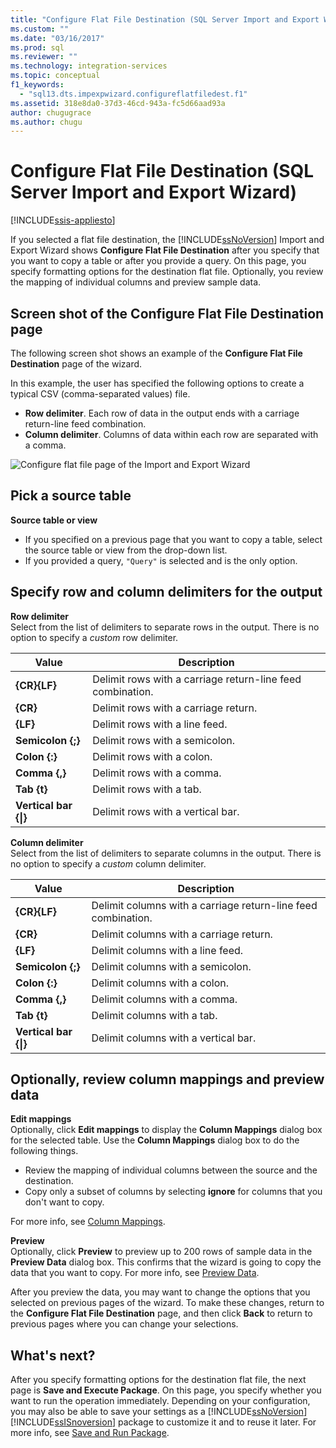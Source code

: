 ```yaml
---
title: "Configure Flat File Destination (SQL Server Import and Export Wizard) | Microsoft Docs"
ms.custom: ""
ms.date: "03/16/2017"
ms.prod: sql
ms.reviewer: ""
ms.technology: integration-services
ms.topic: conceptual
f1_keywords: 
  - "sql13.dts.impexpwizard.configureflatfiledest.f1"
ms.assetid: 318e8da0-37d3-46cd-943a-fc5d66aad93a
author: chugugrace
ms.author: chugu
---
```

# Configure Flat File Destination (SQL Server Import and Export Wizard)

[!INCLUDE[ssis-appliesto](../../includes/ssis-appliesto-ssvrpluslinux-asdb-asdw-xxx.md)]


  If you selected a flat file destination, the [!INCLUDE[ssNoVersion](../../includes/ssnoversion-md.md)] Import and Export Wizard shows **Configure Flat File Destination** after you specify that you want to copy a table or after you provide a query. On this page, you specify formatting options for the destination flat file. Optionally, you review the mapping of individual columns and preview sample data.  
  
## Screen shot of the Configure Flat File Destination page  
 The following screen shot shows an example of the **Configure Flat File Destination** page of the wizard.
 
 In this example, the user has specified the following options to create a typical CSV (comma-separated values) file.
-   **Row delimiter**. Each row of data in the output ends with a carriage return-line feed combination.
-   **Column delimiter**. Columns of data within each row are separated with a comma.

 ![Configure flat file page of the Import and Export Wizard](../../integration-services/import-export-data/media/flat-file.png)
  
## Pick a source table
 **Source table or view**  
-   If you specified on a previous page that you want to copy a table, select the source table or view from the drop-down list.
-   If you provided a query, `"Query"` is selected and is the only option.  

## Specify row and column delimiters for the output
 **Row delimiter**  
 Select from the list of delimiters to separate rows in the output. There is no option to specify a *custom* row delimiter.  
  
|Value|Description|  
|-----------|-----------------|  
|**{CR}{LF}**|Delimit rows with a carriage return-line feed combination.|  
|**{CR}**|Delimit rows with a carriage return.|  
|**{LF}**|Delimit rows with a line feed.|  
|**Semicolon {;}**|Delimit rows with a semicolon.|  
|**Colon {:}**|Delimit rows with a colon.|  
|**Comma {,}**|Delimit rows with a comma.|  
|**Tab {t}**|Delimit rows with a tab.|  
|**Vertical bar {&#124;}**|Delimit rows with a vertical bar.|  
  
 **Column delimiter**  
 Select from the list of delimiters to separate columns in the output. There is no option to specify a *custom* column delimiter.  
  
|Value|Description|  
|-----------|-----------------|  
|**{CR}{LF}**|Delimit columns with a carriage return-line feed combination.|  
|**{CR}**|Delimit columns with a carriage return.|  
|**{LF}**|Delimit columns with a line feed.|  
|**Semicolon {;}**|Delimit columns with a semicolon.|  
|**Colon {:}**|Delimit columns with a colon.|  
|**Comma {,}**|Delimit columns with a comma.|  
|**Tab {t}**|Delimit columns with a tab.|  
|**Vertical bar {&#124;}**|Delimit columns with a vertical bar.|  

## Optionally, review column mappings and preview data

**Edit mappings**   
Optionally, click **Edit mappings** to display the **Column Mappings** dialog box for the selected table. Use the **Column Mappings** dialog box to do the following things.
-   Review the mapping of individual columns between the source and the destination.
-   Copy only a subset of columns by selecting **ignore** for columns that you don't want to copy.

For more info, see [Column Mappings](../../integration-services/import-export-data/column-mappings-sql-server-import-and-export-wizard.md).  

**Preview**  
Optionally, click **Preview** to preview up to 200 rows of sample data in the **Preview Data** dialog box. This confirms that the wizard is going to copy the data that you want to copy. For more info, see [Preview Data](../../integration-services/import-export-data/preview-data-dialog-box-sql-server-import-and-export-wizard.md).  
  
After you preview the data, you may want to change the options that you selected on previous pages of the wizard. To make these changes, return to the **Configure Flat File Destination** page, and then click **Back** to return to previous pages where you can change your selections.  

## What's next?  
 After you specify formatting options for the destination flat file, the next page is **Save and Execute Package**. On this page, you specify whether you want to run the operation immediately. Depending on your configuration, you may also be able to save your settings as a [!INCLUDE[ssNoVersion](../../includes/ssnoversion-md.md)] [!INCLUDE[ssISnoversion](../../includes/ssisnoversion-md.md)] package to customize it and to reuse it later. For more info, see [Save and Run Package](../../integration-services/import-export-data/save-and-run-package-sql-server-import-and-export-wizard.md).  

